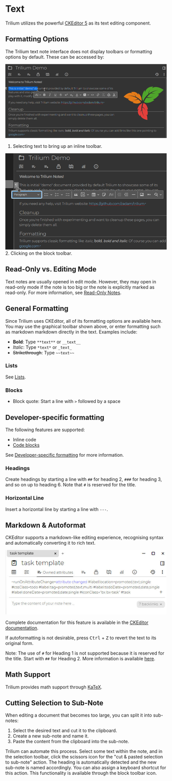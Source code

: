 # Text
Trilium utilizes the powerful [CKEditor 5](https://ckeditor.com/ckeditor-5/) as its text editing component.

## Formatting Options

The Trilium text note interface does not display toolbars or formatting options by default. These can be accessed by:

![inline note formatting](../Attachments/text-notes-formatting-inli.png)

1.  Selecting text to bring up an inline toolbar.

![formating note block](../Attachments/text-notes-formatting-bloc.png)2\. Clicking on the block toolbar.

## Read-Only vs. Editing Mode

Text notes are usually opened in edit mode. However, they may open in read-only mode if the note is too big or the note is explicitly marked as read-only. For more information, see [Read-Only Notes](../Basic%20Concepts%20and%20Features/Notes/Read-Only%20Notes.md).

## General Formatting

Since Trilium uses CKEditor, all of its formatting options are available here. You may use the graphical toolbar shown above, or enter formatting such as markdown markdown directly in the text. Examples include:

*   **Bold**: Type `**text**` or `__text__`
*   _Italic_: Type `*text*` or `_text_`
*   ~~Strikethrough~~: Type `~~text~~`

### Lists

See [Lists](Text/Lists.md).

### Blocks

*   Block quote: Start a line with `>` followed by a space

## Developer-specific formatting

The following features are supported:

*   Inline code
*   [Code blocks](Text/Developer-specific%20formatting/Code%20blocks.md)

See [Developer-specific formatting](Text/Developer-specific%20formatting.md) for more information.

### Headings

Create headings by starting a line with `##` for heading 2, `###` for heading 3, and so on up to heading 6. Note that `#` is reserved for the title.

### Horizontal Line

Insert a horizontal line by starting a line with `---`.

## Markdown & Autoformat

CKEditor supports a markdown-like editing experience, recognising syntax and automatically converting it to rich text.

![](Text_image.png)

Complete documentation for this feature is available in the [CKEditor documentation](https://ckeditor.com/docs/ckeditor5/latest/features/autoformat.html).

If autoformatting is not desirable, press <kbd>Ctrl</kbd> + <kbd>Z</kbd> to revert the text to its original form.

Note: The use of `#` for Heading 1 is not supported because it is reserved for the title. Start with `##` for Heading 2. More information is available [here](https://ckeditor.com/docs/ckeditor5/latest/features/headings.html#heading-levels).

## Math Support

Trilium provides math support through [KaTeX](https://katex.org/).

## Cutting Selection to Sub-Note

When editing a document that becomes too large, you can split it into sub-notes:

1.  Select the desired text and cut it to the clipboard.
2.  Create a new sub-note and name it.
3.  Paste the content from the clipboard into the sub-note.

Trilium can automate this process. Select some text within the note, and in the selection toolbar, click the scissors icon for the "cut & pasted selection to sub-note" action. The heading is automatically detected and the new sub-note is named accordingly. You can also assign a keyboard shortcut for this action. This functionality is available through the block toolbar icon.